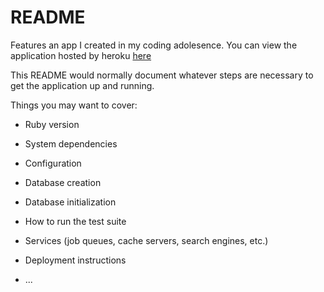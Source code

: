 # README
Features an app I created in my coding adolesence. You can view the application hosted by heroku [here](https://tranquil-lake-90101.herokuapp.com/)


This README would normally document whatever steps are necessary to get the
application up and running.

Things you may want to cover:

* Ruby version

* System dependencies

* Configuration

* Database creation

* Database initialization

* How to run the test suite

* Services (job queues, cache servers, search engines, etc.)

* Deployment instructions

* ...
